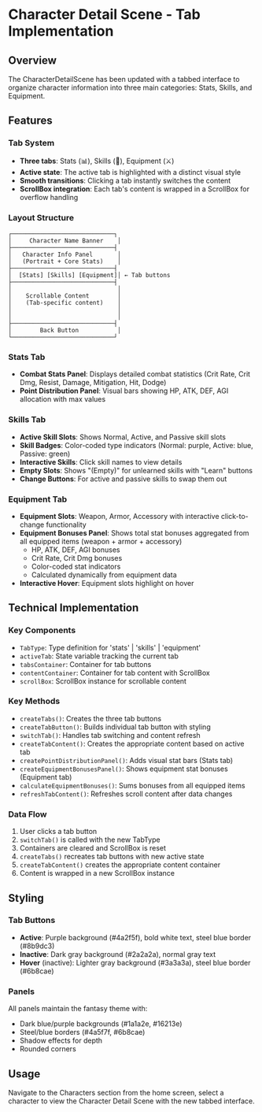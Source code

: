 # Character Detail Scene - Tab Implementation

## Overview
The CharacterDetailScene has been updated with a tabbed interface to organize character information into three main categories: Stats, Skills, and Equipment.

## Features

### Tab System
- **Three tabs**: Stats (📊), Skills (📜), Equipment (⚔️)
- **Active state**: The active tab is highlighted with a distinct visual style
- **Smooth transitions**: Clicking a tab instantly switches the content
- **ScrollBox integration**: Each tab's content is wrapped in a ScrollBox for overflow handling

### Layout Structure
```
┌─────────────────────────────┐
│     Character Name Banner    │
├─────────────────────────────┤
│   Character Info Panel       │
│   (Portrait + Core Stats)    │
├─────────────────────────────┤
│  [Stats] [Skills] [Equipment]│ ← Tab buttons
├─────────────────────────────┤
│                              │
│    Scrollable Content        │
│    (Tab-specific content)    │
│                              │
│                              │
├─────────────────────────────┤
│        Back Button           │
└─────────────────────────────┘
```

### Stats Tab
- **Combat Stats Panel**: Displays detailed combat statistics (Crit Rate, Crit Dmg, Resist, Damage, Mitigation, Hit, Dodge)
- **Point Distribution Panel**: Visual bars showing HP, ATK, DEF, AGI allocation with max values

### Skills Tab
- **Active Skill Slots**: Shows Normal, Active, and Passive skill slots
- **Skill Badges**: Color-coded type indicators (Normal: purple, Active: blue, Passive: green)
- **Interactive Skills**: Click skill names to view details
- **Empty Slots**: Shows "(Empty)" for unlearned skills with "Learn" buttons
- **Change Buttons**: For active and passive skills to swap them out

### Equipment Tab
- **Equipment Slots**: Weapon, Armor, Accessory with interactive click-to-change functionality
- **Equipment Bonuses Panel**: Shows total stat bonuses aggregated from all equipped items (weapon + armor + accessory)
  - HP, ATK, DEF, AGI bonuses
  - Crit Rate, Crit Dmg bonuses
  - Color-coded stat indicators
  - Calculated dynamically from equipment data
- **Interactive Hover**: Equipment slots highlight on hover

## Technical Implementation

### Key Components
- `TabType`: Type definition for 'stats' | 'skills' | 'equipment'
- `activeTab`: State variable tracking the current tab
- `tabsContainer`: Container for tab buttons
- `contentContainer`: Container for tab content with ScrollBox
- `scrollBox`: ScrollBox instance for scrollable content

### Key Methods
- `createTabs()`: Creates the three tab buttons
- `createTabButton()`: Builds individual tab button with styling
- `switchTab()`: Handles tab switching and content refresh
- `createTabContent()`: Creates the appropriate content based on active tab
- `createPointDistributionPanel()`: Adds visual stat bars (Stats tab)
- `createEquipmentBonusesPanel()`: Shows equipment stat bonuses (Equipment tab)
- `calculateEquipmentBonuses()`: Sums bonuses from all equipped items
- `refreshTabContent()`: Refreshes scroll content after data changes

### Data Flow
1. User clicks a tab button
2. `switchTab()` is called with the new TabType
3. Containers are cleared and ScrollBox is reset
4. `createTabs()` recreates tab buttons with new active state
5. `createTabContent()` creates the appropriate content container
6. Content is wrapped in a new ScrollBox instance

## Styling

### Tab Buttons
- **Active**: Purple background (#4a2f5f), bold white text, steel blue border (#8b9dc3)
- **Inactive**: Dark gray background (#2a2a2a), normal gray text
- **Hover** (inactive): Lighter gray background (#3a3a3a), steel blue border (#6b8cae)

### Panels
All panels maintain the fantasy theme with:
- Dark blue/purple backgrounds (#1a1a2e, #16213e)
- Steel/blue borders (#4a5f7f, #6b8cae)
- Shadow effects for depth
- Rounded corners

## Usage
Navigate to the Characters section from the home screen, select a character to view the Character Detail Scene with the new tabbed interface.
